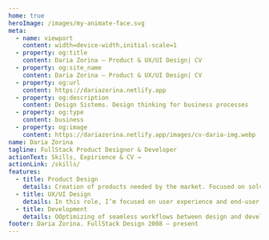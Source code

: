 ```yaml
---
home: true
heroImage: /images/my-animate-face.svg
meta:
  - name: viewport
    content: width=device-width,initial-scale=1
  - property: og:title
    content: Daria Zorina – Product & UX/UI Design| CV
  - property: og:site_name
    content: Daria Zorina – Product & UX/UI Design| CV
  - property: og:url
    content: https://dariazorina.netlify.app
  - property: og:description
    content: Design Sistems. Design thinking for business processes
  - property: og:type
    content: business
  - property: og:image
    content: https://dariazorina.netlify.app/images/cv-daria-img.webp
name: Daria Zorina
tagline: FullStack Product Designer & Developer
actionText: Skills, Expirience & CV →
actionLink: /skills/
features:
  - title: Product Design
    details: Creation of products needed by the market. Focused on solving of business problems, reducing costs and promoting the brand
  - title: UX/UI Design
    details: In this role, I’m focused on user experience and end-user usability
  - title: Development
    details: OOptimizing of seamless workflows between design and development. Creation of design systems. Fullstack development
footer: Daria Zorina. FullStack Design 2008 – present
---
```

